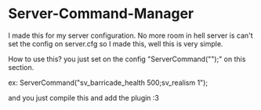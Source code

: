 # Server-Command-Manager
I made this for my server configuration.
No more room in hell server is can't set the config on server.cfg
so I made this, well this is very simple.

How to use this?
you just set on the config
"ServerCommand("");"
on this section.

ex: ServerCommand("sv_barricade_health 500;sv_realism 1");

and you just compile this and add the plugin :3
